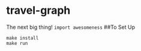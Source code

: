 travel-graph
============

The next big thing!
`import awesomeness`
##To Set Up  
```shell
make install  
make run  
```  

